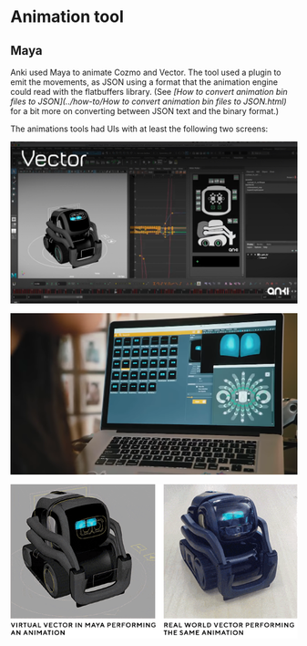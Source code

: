 # Animation tool

## Maya
Anki used Maya to animate Cozmo and Vector.
The tool used a plugin to emit the movements, as JSON using a format
that the animation engine could read with the flatbuffers library.
(See *[How to convert animation bin files to JSON](../how-to/How to convert animation bin files to JSON.html)* for a bit more on converting between JSON text and the binary format.)

The animations tools had UIs with at least the following two screens:

![Animation Software](VectorAnimation-tool.jpg)

![Animation Software](VectorAnimation-tool2.png)


![](109d6b7a5281229d594cf7363a641112_original.gif)

